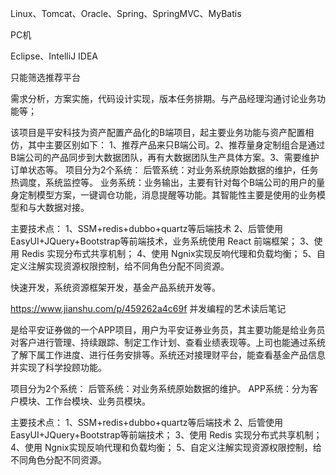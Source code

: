 Linux、Tomcat、Oracle、Spring、SpringMVC、MyBatis

PC机

Eclipse、IntelliJ IDEA

只能筛选推荐平台



需求分析，方案实施，代码设计实现，版本任务排期。与产品经理沟通讨论业务功能等；



该项目是平安科技为资产配置产品化的B端项目，起主要业务功能与资产配置相仿，其中主要区别如下：
1、推荐产品来只B端公司。2、推荐量身定制组合是通过B端公司的产品同步到大数据团队，再有大数据团队生产具体方案。3、需要维护订单状态等。
   项目分为2个系统：
   后管系统：对业务系统原始数据的维护，任务热调度，系统监控等。
   业务系统：业务输出，主要有针对每个B端公司的用户的量身定制模型方案，一键调仓功能，消息提醒等功能。其智能性主要是使用的业务模型和与大数据对接。

   主要技术点：
   1、SSM+redis+dubbo+quartz等后端技术
   2、后管使用 EasyUI+JQuery+Bootstrap等前端技术，业务系统使用 React 前端框架；
   3、使用 Redis 实现分布式共享机制；
   4、使用 Ngnix实现反响代理和负载均衡；
   5、自定义注解实现资源权限控制，给不同角色分配不同资源。





快速开发，系统资源框架开发，基金产品系统开发等。







https://www.jianshu.com/p/459262a4c69f 并发编程的艺术读后笔记

是给平安证券做的一个APP项目，用户为平安证券业务员，其主要功能是给业务员对客户进行管理、持续跟踪、制定工作计划、查看业绩表现等。上司也能通过系统了解下属工作进度、进行任务安排等。系统还对接理财平台，能查看基金产品信息并实现了科学投顾功能。

   项目分为2个系统：
   后管系统：对业务系统原始数据的维护。
   APP系统：分为客户模块、工作台模块、业务员模块。

   主要技术点：
   1、SSM+redis+dubbo+quartz等后端技术
   2、后管使用 EasyUI+JQuery+Bootstrap等前端技术；
   3、使用 Redis 实现分布式共享机制；
   4、使用 Ngnix实现反响代理和负载均衡；
   5、自定义注解实现资源权限控制，给不同角色分配不同资源。